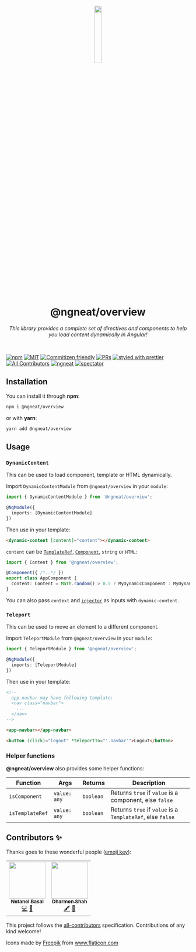 <p align="center">
 <img width="20%" height="20%" src="./logo.svg">
</p>
<h1 align="center">@ngneat/overview</h1>
<p align="center">
  <i>
    This library provides a complete set of directives and components to help you load content dynamically in Angular!
  </i>
</p>
<br />

[![npm](https://img.shields.io/npm/v/@ngneat/overview?style=flat-square)](https://www.npmjs.com/package/@ngneat/overview)
[![MIT](https://img.shields.io/packagist/l/doctrine/orm.svg?style=flat-square)](https://github.com/ngneat/overview/blob/main/LICENSE)
[![Commitizen friendly](https://img.shields.io/badge/commitizen-friendly-brightgreen.svg)](http://commitizen.github.io/cz-cli/)
[![PRs](https://img.shields.io/badge/PRs-welcome-brightgreen.svg?style=flat-square)](https://github.com/ngneat/overview/pulls)
[![styled with prettier](https://img.shields.io/badge/styled_with-prettier-ff69b4.svg?style=flat-square)](https://github.com/prettier/prettier)
[![All Contributors](https://img.shields.io/badge/all_contributors-2-orange.svg?style=flat-square)](#contributors-)
[![ngneat](https://img.shields.io/badge/@-ngneat-383636?style=flat-square&labelColor=8f68d4)](https://github.com/ngneat/)
[![spectator](https://img.shields.io/badge/tested%20with-spectator-2196F3.svg?style=flat-square)](https://github.com/ngneat/spectator)

## Installation

You can install it through **npm**:

```bash
npm i @ngneat/overview
```

or with **yarn**:

```bash
yarn add @ngneat/overview
```

## Usage

### `DynamicContent`

This can be used to load component, template or HTML dynamically.

Import `DynamicContentModule` from `@ngneat/overview` in your `module`:

```typescript
import { DynamicContentModule } from '@ngneat/overview';

@NgModule({
  imports: [DynamicContentModule]
})
```

Then use in your template:

```html
<dynamic-content [content]="content"></dynamic-content>
```

`content` can be [`TemplateRef`](https://angular.io/api/core/TemplateRef), [`Component`](https://angular.io/api/core/Component), `string` or `HTML`:

```typescript
import { Content } from '@ngneat/overview';

@Component({ /*..*/ })
export class AppComponent {
  content: Content = Math.random() > 0.5 ? MyDynamicComponent : MyDynamicTemplateRef;
}
```

You can also pass `context` and [`injector`](https://angular.io/api/core/Injector) as inputs with `dynamic-content`.

### `Teleport`

This can be used to move an element to a different component.

Import `TeleportModule` from `@ngneat/overview` in your `module`:

```typescript
import { TeleportModule } from '@ngneat/overview';

@NgModule({
  imports: [TeleportModule]
})
```

Then use in your template:

```html
<!--
  app-navbar may have following template:
  <nav class="navbar">
    ...
  </nav>
-->

<app-navbar></app-navbar>

<button (click)="logout" *teleportTo="'.navbar'">Logout</button>
```

### Helper functions

**@ngneat/overview** also provides some helper functions:

| Function        | Args         | Returns   | Description                                                |
| --------------- | ------------ | --------- | ---------------------------------------------------------- |
| `isComponent`   | `value: any` | `boolean` | Returns `true` if `value` is a component, else `false`     |
| `isTemplateRef` | `value: any` | `boolean` | Returns `true` if `value` is a `TemplateRef`, else `false` |

## Contributors ✨

Thanks goes to these wonderful people ([emoji key](https://allcontributors.org/docs/en/emoji-key)):

<!-- ALL-CONTRIBUTORS-LIST:START - Do not remove or modify this section -->
<!-- prettier-ignore-start -->
<!-- markdownlint-disable -->
<table>
  <tr>
    <td align="center"><a href="https://www.netbasal.com/"><img src="https://avatars.githubusercontent.com/u/6745730?v=4?s=100" width="100px;" alt=""/><br /><sub><b>Netanel Basal</b></sub></a><br /><a href="https://github.com/@ngneat/overview/commits?author=NetanelBasal" title="Code">💻</a> <a href="#ideas-NetanelBasal" title="Ideas, Planning, & Feedback">🤔</a></td>
    <td align="center"><a href="https://github.com/shhdharmen"><img src="https://avatars.githubusercontent.com/u/6831283?v=4?s=100" width="100px;" alt=""/><br /><sub><b>Dharmen Shah</b></sub></a><br /><a href="#content-shhdharmen" title="Content">🖋</a> <a href="https://github.com/@ngneat/overview/commits?author=shhdharmen" title="Documentation">📖</a></td>
  </tr>
</table>

<!-- markdownlint-restore -->
<!-- prettier-ignore-end -->

<!-- ALL-CONTRIBUTORS-LIST:END -->

This project follows the [all-contributors](https://github.com/all-contributors/all-contributors) specification. Contributions of any kind welcome!

<div>Icons made by <a href="http://www.freepik.com/" title="Freepik">Freepik</a> from <a href="https://www.flaticon.com/" title="Flaticon">www.flaticon.com</a></div>
